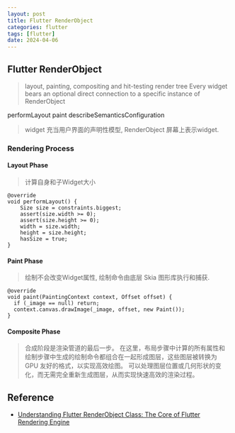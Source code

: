 ```yaml
---
layout: post
title: Flutter RenderObject
categories: flutter
tags: [flutter]
date: 2024-04-06
---
```


## Flutter RenderObject

> layout, painting, compositing and hit-testing
> render tree
> Every widget bears an optional direct connection to a specific instance of RenderObject

performLayout
paint
describeSemanticsConfiguration

> widget 充当用户界面的声明性模型, RenderObject 屏幕上表示widget.


### Rendering Process

#### Layout Phase

> 计算自身和子Widget大小

    @override
    void performLayout() {
    	Size size = constraints.biggest;
    	assert(size.width >= 0);
    	assert(size.height >= 0);
    	width = size.width;
    	height = size.height;
    	hasSize = true;
    }

#### Paint Phase

> 绘制不会改变Widget属性, 绘制命令由底层 Skia 图形库执行和捕获.

    @override
    void paint(PaintingContext context, Offset offset) {
      if (_image == null) return;
      context.canvas.drawImage(_image, offset, new Paint());
    }

#### Composite Phase

> 合成阶段是渲染管道的最后一步。  在这里，布局步骤中计算的所有属性和绘制步骤中生成的绘制命令都组合在一起形成图层，这些图层被转换为 GPU 友好的格式，以实现高效绘图。
> 可以处理图层位置或几何形状的变化，而无需完全重新生成图层，从而实现快速高效的渲染过程。

## Reference
+ [Understanding Flutter RenderObject Class: The Core of Flutter Rendering Engine](https://www.dhiwise.com/post/understanding-flutter-renderobject-class-the-core-of-flutter)
